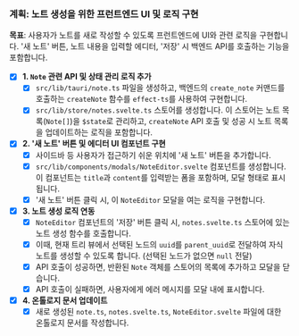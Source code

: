### 계획: 노트 생성을 위한 프런트엔드 UI 및 로직 구현

**목표**: 사용자가 노트를 새로 작성할 수 있도록 프런트엔드에 UI와 관련 로직을 구현합니다. '새 노트' 버튼, 노트 내용을 입력할 에디터, '저장' 시 백엔드 API를 호출하는 기능을 포함합니다.

- [x] **1. `Note` 관련 API 및 상태 관리 로직 추가**
    - [x] `src/lib/tauri/note.ts` 파일을 생성하고, 백엔드의 `create_note` 커맨드를 호출하는 `createNote` 함수를 `effect-ts`를 사용하여 구현합니다.
    - [x] `src/lib/store/notes.svelte.ts` 스토어를 생성합니다. 이 스토어는 노트 목록(`Note[]`)을 `$state`로 관리하고, `createNote` API 호출 및 성공 시 노트 목록을 업데이트하는 로직을 포함합니다.

- [x] **2. '새 노트' 버튼 및 에디터 UI 컴포넌트 구현**
    - [x] 사이드바 등 사용자가 접근하기 쉬운 위치에 '새 노트' 버튼을 추가합니다.
    - [x] `src/lib/components/modals/NoteEditor.svelte` 컴포넌트를 생성합니다. 이 컴포넌트는 `title`과 `content`를 입력받는 폼을 포함하며, 모달 형태로 표시됩니다.
    - [x] '새 노트' 버튼 클릭 시, 이 `NoteEditor` 모달을 여는 로직을 구현합니다.

- [x] **3. 노트 생성 로직 연동**
    - [x] `NoteEditor` 컴포넌트의 '저장' 버튼 클릭 시, `notes.svelte.ts` 스토어에 있는 노트 생성 함수를 호출합니다.
    - [x] 이때, 현재 트리 뷰에서 선택된 노드의 `uuid`를 `parent_uuid`로 전달하여 자식 노트를 생성할 수 있도록 합니다. (선택된 노드가 없으면 `null` 전달)
    - [x] API 호출이 성공하면, 반환된 `Note` 객체를 스토어의 목록에 추가하고 모달을 닫습니다.
    - [x] API 호출이 실패하면, 사용자에게 에러 메시지를 모달 내에 표시합니다.

- [x] **4. 온톨로지 문서 업데이트**
    - [x] 새로 생성된 `note.ts`, `notes.svelte.ts`, `NoteEditor.svelte` 파일에 대한 온톨로지 문서를 작성합니다.

